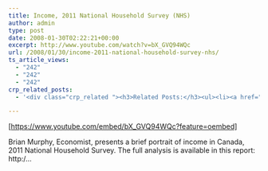 ```yaml
---
title: Income, 2011 National Household Survey (NHS)
author: admin
type: post
date: 2008-01-30T02:22:21+00:00
excerpt: http://www.youtube.com/watch?v=bX_GVQ94WQc
url: /2008/01/30/income-2011-national-household-survey-nhs/
ts_article_views:
  - "242"
  - "242"
  - "242"
crp_related_posts:
  - '<div class="crp_related "><h3>Related Posts:</h3><ul><li><a href="https://scdhub.org/2017/09/13/sbirt-drug-and-alcohol-screening-and-support/"    ><img src="https://scdhub.org/wp-content/uploads/2017/09/sbirt-drug-and-alcohol-screening-150x150.jpg" alt="SBIRT drug and alcohol screening and support" title="SBIRT drug and alcohol screening and support" width="150" height="150" class="crp_thumb crp_featured" /><span class="crp_title">SBIRT drug and alcohol screening and support</span></a></li><li><a href="https://scdhub.org/2018/01/06/household-and-neighborhood-sanitation-infrastructures-excreta-wastewater-disposal-in-developing-countries/"    ><img src="https://scdhub.org/wp-content/plugins/contextual-related-posts/default.png" alt="Household and neighborhood Sanitation Infrastructures: Excreta, wastewater disposal in developing countries" title="Household and neighborhood Sanitation Infrastructures: Excreta, wastewater disposal in developing countries" width="150" height="150" class="crp_thumb crp_default" /><span class="crp_title">Household and neighborhood Sanitation&hellip;</span></a></li><li><a href="https://scdhub.org/education/public-health/data-sources/"    ><img src="https://scdhub.org/wp-content/plugins/contextual-related-posts/default.png" alt="Data Sources" title="Data Sources" width="150" height="150" class="crp_thumb crp_default" /><span class="crp_title">Data Sources</span></a></li><li><a href="https://scdhub.org/2017/12/25/wastewater-treatment-and-biosolids-management/"    ><img src="https://scdhub.org/wp-content/uploads/2017/12/wastewater-treatment-and-biosoli-150x150.jpg" alt="Wastewater treatment and Biosolids management" title="Wastewater treatment and Biosolids management" width="150" height="150" class="crp_thumb crp_featured" /><span class="crp_title">Wastewater treatment and Biosolids management</span></a></li><li><a href="https://scdhub.org/2017/10/14/emas-pumps/"    ><img src="https://scdhub.org/wp-content/uploads/2017/10/emas-pumps-150x150.jpg" alt="EMAS pumps" title="EMAS pumps" width="150" height="150" class="crp_thumb crp_featured" /><span class="crp_title">EMAS pumps</span></a></li><li><a href="https://scdhub.org/2017/06/10/street-roots-newspaper/"    ><img src="https://scdhub.org/wp-content/uploads/2017/06/Screen-Shot-2017-06-10-at-5.34.59-PM-150x150.png" alt="Street Roots Newspaper" title="Street Roots Newspaper" width="150" height="150" class="crp_thumb crp_featured" /><span class="crp_title">Street Roots Newspaper</span></a></li></ul><div class="crp_clear"></div></div>'

---
```

[https://www.youtube.com/embed/bX_GVQ94WQc?feature=oembed] 

Brian Murphy, Economist, presents a brief portrait of income in Canada, 2011 National Household Survey. The full analysis is available in this report: http:/&#8230;
